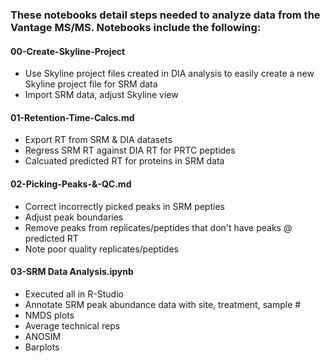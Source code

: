 ### These notebooks detail steps needed to analyze data from the Vantage MS/MS. Notebooks include the following:

#### 00-Create-Skyline-Project
  - Use Skyline project files created in DIA analysis to easily create a new Skyline project file for SRM data
  - Import SRM data, adjust Skyline view
#### 01-Retention-Time-Calcs.md
  - Export RT from SRM & DIA datasets
  - Regress SRM RT against DIA RT for PRTC peptides
  - Calcuated predicted RT for proteins in SRM data
#### 02-Picking-Peaks-&-QC.md
  - Correct incorrectly picked peaks in SRM pepties
  - Adjust peak boundaries
  - Remove peaks from replicates/peptides that don't have peaks @ predicted RT
  - Note poor quality replicates/peptides
#### 03-SRM Data Analysis.ipynb	
  - Executed all in R-Studio
  - Annotate SRM peak abundance data with site, treatment, sample #
  - NMDS plots
  - Average technical reps
  - ANOSIM 
  - Barplots
